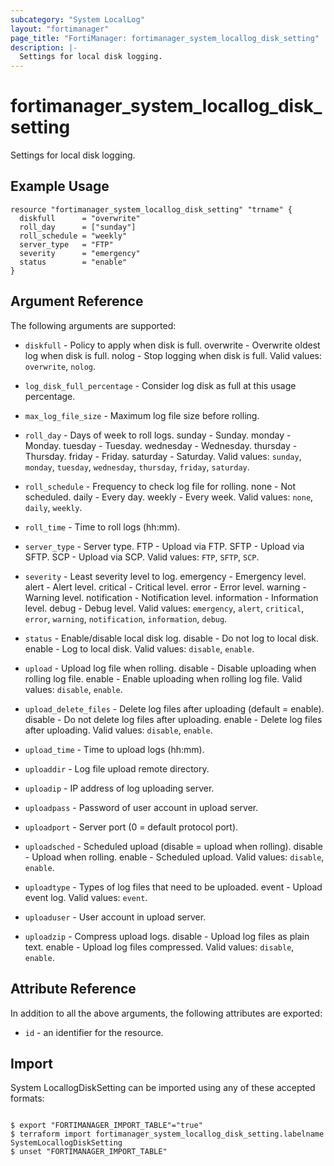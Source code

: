 ```yaml
---
subcategory: "System LocalLog"
layout: "fortimanager"
page_title: "FortiManager: fortimanager_system_locallog_disk_setting"
description: |-
  Settings for local disk logging.
---
```


# fortimanager_system_locallog_disk_setting
Settings for local disk logging.

## Example Usage

```hcl
resource "fortimanager_system_locallog_disk_setting" "trname" {
  diskfull      = "overwrite"
  roll_day      = ["sunday"]
  roll_schedule = "weekly"
  server_type   = "FTP"
  severity      = "emergency"
  status        = "enable"
}
```

## Argument Reference


The following arguments are supported:


* `diskfull` - Policy to apply when disk is full. overwrite - Overwrite oldest log when disk is full. nolog - Stop logging when disk is full. Valid values: `overwrite`, `nolog`.

* `log_disk_full_percentage` - Consider log disk as full at this usage percentage.
* `max_log_file_size` - Maximum log file size before rolling.
* `roll_day` - Days of week to roll logs. sunday - Sunday. monday - Monday. tuesday - Tuesday. wednesday - Wednesday. thursday - Thursday. friday - Friday. saturday - Saturday. Valid values: `sunday`, `monday`, `tuesday`, `wednesday`, `thursday`, `friday`, `saturday`.

* `roll_schedule` - Frequency to check log file for rolling. none - Not scheduled. daily - Every day. weekly - Every week. Valid values: `none`, `daily`, `weekly`.

* `roll_time` - Time to roll logs (hh:mm).
* `server_type` - Server type. FTP - Upload via FTP. SFTP - Upload via SFTP. SCP - Upload via SCP. Valid values: `FTP`, `SFTP`, `SCP`.

* `severity` - Least severity level to log. emergency - Emergency level. alert - Alert level. critical - Critical level. error - Error level. warning - Warning level. notification - Notification level. information - Information level. debug - Debug level. Valid values: `emergency`, `alert`, `critical`, `error`, `warning`, `notification`, `information`, `debug`.

* `status` - Enable/disable local disk log. disable - Do not log to local disk. enable - Log to local disk. Valid values: `disable`, `enable`.

* `upload` - Upload log file when rolling. disable - Disable uploading when rolling log file. enable - Enable uploading when rolling log file. Valid values: `disable`, `enable`.

* `upload_delete_files` - Delete log files after uploading (default = enable). disable - Do not delete log files after uploading. enable - Delete log files after uploading. Valid values: `disable`, `enable`.

* `upload_time` - Time to upload logs (hh:mm).
* `uploaddir` - Log file upload remote directory.
* `uploadip` - IP address of log uploading server.
* `uploadpass` - Password of user account in upload server.
* `uploadport` - Server port (0 = default protocol port).
* `uploadsched` - Scheduled upload (disable = upload when rolling). disable - Upload when rolling. enable - Scheduled upload. Valid values: `disable`, `enable`.

* `uploadtype` - Types of log files that need to be uploaded. event - Upload event log. Valid values: `event`.

* `uploaduser` - User account in upload server.
* `uploadzip` - Compress upload logs. disable - Upload log files as plain text. enable - Upload log files compressed. Valid values: `disable`, `enable`.



## Attribute Reference

In addition to all the above arguments, the following attributes are exported:
* `id` - an identifier for the resource.

## Import

System LocallogDiskSetting can be imported using any of these accepted formats:
```

$ export "FORTIMANAGER_IMPORT_TABLE"="true"
$ terraform import fortimanager_system_locallog_disk_setting.labelname SystemLocallogDiskSetting
$ unset "FORTIMANAGER_IMPORT_TABLE"
```

